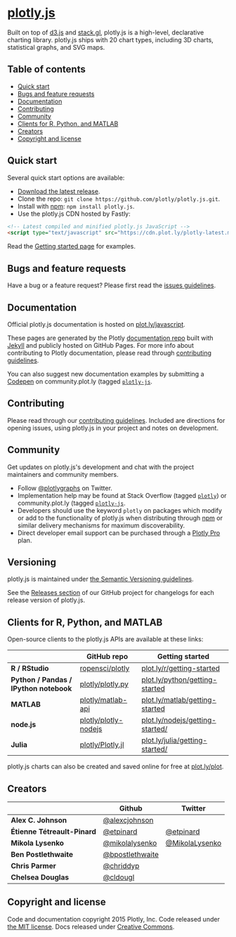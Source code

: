 # [plotly.js](https://plot.ly/javascript)


Built on top of [d3.js](http://d3js.org/) and [stack.gl](http://stack.gl/),
plotly.js is a high-level, declarative charting library. plotly.js ships with 20
chart types, including 3D charts, statistical graphs, and SVG maps.

## Table of contents

* [Quick start](#quick-start)
* [Bugs and feature requests](#bugs-and-feature-requests)
* [Documentation](#documentation)
* [Contributing](#contributing)
* [Community](#community)
* [Clients for R, Python, and MATLAB](#clients-for-r-python-and-matlab)
* [Creators](#creators)
* [Copyright and license](#copyright-and-license)


## Quick start

Several quick start options are available:

* [Download the latest release](https://github.com/plotly/plotly.js/releases/).
* Clone the repo: `git clone https://github.com/plotly/plotly.js.git`.
* Install with [npm](https://www.npmjs.com): `npm install plotly.js`.
* Use the plotly.js CDN hosted by Fastly:

```html
<!-- Latest compiled and minified plotly.js JavaScript -->
<script type="text/javascript" src="https://cdn.plot.ly/plotly-latest.min.js">
```

Read the [Getting started page](https://plot.ly/javascript/getting-started/) for examples.

## Bugs and feature requests

Have a bug or a feature request? Please first read the [issues guidelines](https://github.com/plotly/plotly.js/blob/master/CONTRIBUTING.md).

## Documentation

Official plotly.js documentation is hosted on [plot.ly/javascript](https://plot.ly/javascript).

These pages are generated by the Plotly [documentation repo](https://github.com/plotly/documentation/tree/gh-pages) built with [Jekyll](http://jekyllrb.com) and publicly hosted on GitHub Pages.
For more info about contributing to Plotly documentation, please read through [contributing guidelines](https://github.com/plotly/documentation/blob/source/Contributing.md).

You can also suggest new documentation examples by submitting a [Codepen](http://codepen.io/tag/plotly/) on community.plot.ly (tagged [`plotly-js`](http://community.plot.ly/c/plotly-js).

## Contributing

Please read through our [contributing guidelines](https://github.com/plotly/plotly.js/blob/master/CONTRIBUTING.md). Included are directions for opening issues, using plotly.js in your project and notes on development.

## Community

Get updates on plotly.js's development and chat with the project maintainers and community members.

* Follow [@plotlygraphs](https://twitter.com/plotlygraphs) on Twitter.
* Implementation help may be found at Stack Overflow (tagged [`plotly`](https://stackoverflow.com/questions/tagged/plotly)) or community.plot.ly (tagged [`plotly-js`](http://community.plot.ly/c/plotly-js).
* Developers should use the keyword `plotly` on packages which modify or add to the functionality of plotly.js when distributing through [npm](https://www.npmjs.com/browse/keyword/plotly) or similar delivery mechanisms for maximum discoverability.
* Direct developer email support can be purchased through a [Plotly Pro](https://plot.ly/products/cloud/) plan.

## Versioning

plotly.js is maintained under [the Semantic Versioning guidelines](http://semver.org/).

See the [Releases section](https://github.com/plotly/plotly.js/releases) of our GitHub project for changelogs for each release version of plotly.js.

## Clients for R, Python, and MATLAB

Open-source clients to the plotly.js APIs are available at these links:

|   | GitHub repo | Getting started |
|---|--------|---------|
|**R / RStudio**| [ropensci/plotly](https://github.com/ropensci/plotly) | [plot.ly/r/getting-started](https://plot.ly/r/getting-started) |
|**Python / Pandas / IPython notebook**| [plotly/plotly.py](https://github.com/plotly/plotly.py) | [plot.ly/python/getting-started](https://plot.ly/python/getting-started) |
|**MATLAB**| [plotly/matlab-api](https://github.com/plotly/matlab-api) | [plot.ly/matlab/getting-started](https://plot.ly/matlab/getting-started) |
|**node.js**| [plotly/plotly-nodejs](https://github.com/plotly/plotly-nodejs) | [plot.ly/nodejs/getting-started/](https://plot.ly/nodejs/getting-started) |
|**Julia**| [plotly/Plotly.jl](https://github.com/plotly/Plotly.jl) | [plot.ly/julia/getting-started/](https://plot.ly/julia/getting-started) |

plotly.js charts can also be created and saved online for free at [plot.ly/plot](https://plot.ly/plot).

## Creators

|   | Github | Twitter |
|---|--------|---------|
|**Alex C. Johnson**| [@alexcjohnson](https://github.com/alexcjohnson) | |
|**Étienne Tétreault-Pinard**| [@etpinard](https://github.com/etpinard) | [@etpinard](https://twitter.com/etpinard) |
|**Mikola Lysenko**| [@mikolalysenko](https://github.com/mikolalysenko) | [@MikolaLysenko](https://twitter.com/MikolaLysenko) |
|**Ben Postlethwaite**| [@bpostlethwaite](https://github.com/bpostlethwaite) | |
|**Chris Parmer**| [@chriddyp](https://github.com/chriddyp) | |
|**Chelsea Douglas**| [@cldougl](https://github.com/cldougl) | |

## Copyright and license

Code and documentation copyright 2015 Plotly, Inc.
Code released under [the MIT license](https://github.com/plotly/plotly.js/blob/master/LICENSE).
Docs released under [Creative Commons](https://github.com/plotly/documentation/blob/source/LICENSE).
